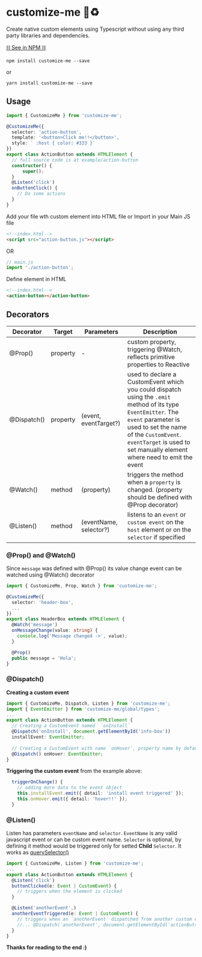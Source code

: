 # customize-me 🧩♻

Create native custom elements using Typescript without using any third party libraries and dependencies.

[⛓ See in NPM ⛓](https://www.npmjs.com/package/customize-me "Package")

```
npm install customize-me --save
```
or
```
yarn install customize-me --save
```

## Usage

```ts
import { CustomizeMe } from 'customize-me';

@CustomizeMe({
  selector: 'action-button',
  template: '<button>Click me!!</button>',
  style: ` :host { color: #333 }`
})
export class ActionButton extends HTMLElement {
  // full source code is at example/action-button
  constructor() {
      super();
  }  
  @Listen('click')
  onButtonClick() {
    // Do some actions
  }
}
```
Add your file wth custom element into HTML file or Import in your Main JS file
```html
<!--index.html-->
<script src="action-button.js"></script>
```
OR
```javascript
// main.js
import './action-button';
```
Define element in HTML
```html
<!--index.html-->
<action-button></action-button>
```

## Decorators

| Decorator   | Target   | Parameters         | Description                                                                                                                                                                       |
|-------------|----------|--------------------|-----------------------------------------------------------------------------------------------------------------------------------------------------------------------------------|
| @Prop()     | property | -                  | custom property, triggering @Watch, reflects primitive properties to Reactive                                                                                                          |
| @Dispatch() | property | (event, eventTarget?)           | used to declare a CustomEvent which you could dispatch using the `.emit` method of its type `EventEmitter`. The `event` parameter is used to set the name of the `CustomEvent`. `eventTarget` is used to set manually element where need to emit the event |
| @Watch()    | method   | (property)         | triggers the method when a `property` is changed. (property should be defined with @Prop decorator)                                                                                                                                  |
| @Listen()   | method   | (eventName, selector?) | listens to an `event` or `custom event` on the `host` element or on the `selector` if specified                                                                                                     |

### @Prop() and @Watch()
Since `message` was defined with @Prop() its value change event can be watched using @Watch() decorator
```ts
import { CustomizeMe, Prop, Watch } from 'customize-me';

@CustomizeMe({
  selector: 'header-box',
  ...
})
export class HeaderBox extends HTMLElement {
  @Watch('message')
  onMessageChange(value: string) {
    console.log('Message changed ->', value);
  }

  @Prop()
  public message = 'Hola';
}
```

### @Dispatch()

**Creating a custom event**

```ts
import { CustomizeMe, Dispatch, Listen } from 'customize-me';
import { EventEmitter } from 'customize-me/global/types';
...
export class ActionButton extends HTMLElement {
  // Creating a CustomEvent named  `onInstall`
  @Dispatch('onInstall', document.getElementById('info-box'))
  installEvent: EventEmitter;
  
  // Creating a CustomEvent with name `onHover`, property name by default 
  @Dispatch() onHover: EventEmitter;
}
```
**Triggering the custom event** from the example above:

```ts
  triggerOnChange() {
    // adding more data to the event object
    this.installEvent.emit({ detail: 'install event triggered' });
    this.onHover.emit({ detail: 'hover!!' });
  }
```
### @Listen()

Listen has parameters `eventName` and `selector`. `EventName` is any valid javascript event or can be custom event name. `Selector` is optional, by defining it method would be triggered only for setted **Child** `Selector`. It works as [querySelector()](https://developer.mozilla.org/en-US/docs/Web/API/Document/querySelector)

```ts
import { CustomizeMe, Listen } from 'customize-me';
...
export class ActionButton extends HTMLElement {
  @Listen('click')
  buttonClicked(e: Event | CustomEvent) {
    // triggers when the element is clicked
  }

  @Listen('anotherEvent',)
  anotherEventTriggered(e: Event | CustomEvent) {
    // triggers when an `anotherEvent` dispatched from another custom element like
	//... @Dispatch('anotherEvent', document.getElementById('actionButton'))
  }
}
```

**Thanks for reading to the end :)**
